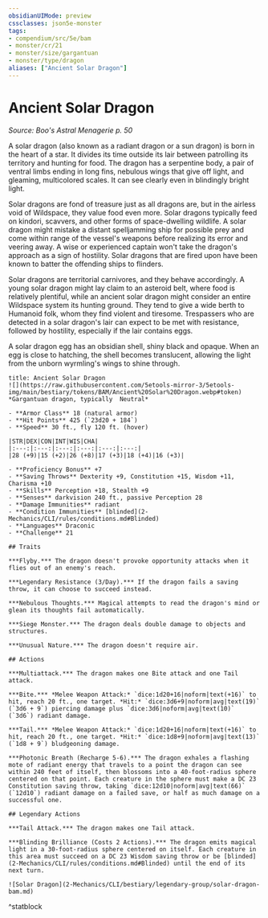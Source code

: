 ```yaml
---
obsidianUIMode: preview
cssclasses: json5e-monster
tags:
- compendium/src/5e/bam
- monster/cr/21
- monster/size/gargantuan
- monster/type/dragon
aliases: ["Ancient Solar Dragon"]
---
```

# Ancient Solar Dragon
*Source: Boo's Astral Menagerie p. 50*  

A solar dragon (also known as a radiant dragon or a sun dragon) is born in the heart of a star. It divides its time outside its lair between patrolling its territory and hunting for food. The dragon has a serpentine body, a pair of ventral limbs ending in long fins, nebulous wings that give off light, and gleaming, multicolored scales. It can see clearly even in blindingly bright light.

Solar dragons are fond of treasure just as all dragons are, but in the airless void of Wildspace, they value food even more. Solar dragons typically feed on kindori, scavvers, and other forms of space-dwelling wildlife. A solar dragon might mistake a distant spelljamming ship for possible prey and come within range of the vessel's weapons before realizing its error and veering away. A wise or experienced captain won't take the dragon's approach as a sign of hostility. Solar dragons that are fired upon have been known to batter the offending ships to flinders.

Solar dragons are territorial carnivores, and they behave accordingly. A young solar dragon might lay claim to an asteroid belt, where food is relatively plentiful, while an ancient solar dragon might consider an entire Wildspace system its hunting ground. They tend to give a wide berth to Humanoid folk, whom they find violent and tiresome. Trespassers who are detected in a solar dragon's lair can expect to be met with resistance, followed by hostility, especially if the lair contains eggs.

A solar dragon egg has an obsidian shell, shiny black and opaque. When an egg is close to hatching, the shell becomes translucent, allowing the light from the unborn wyrmling's wings to shine through.

```ad-statblock
title: Ancient Solar Dragon
![](https://raw.githubusercontent.com/5etools-mirror-3/5etools-img/main/bestiary/tokens/BAM/Ancient%20Solar%20Dragon.webp#token)
*Gargantuan dragon, typically  Neutral*

- **Armor Class** 18 (natural armor)
- **Hit Points** 425 (`23d20 + 184`)
- **Speed** 30 ft., fly 120 ft. (hover)

|STR|DEX|CON|INT|WIS|CHA|
|:---:|:---:|:---:|:---:|:---:|:---:|
|28 (+9)|15 (+2)|26 (+8)|17 (+3)|18 (+4)|16 (+3)|

- **Proficiency Bonus** +7
- **Saving Throws** Dexterity +9, Constitution +15, Wisdom +11, Charisma +10
- **Skills** Perception +18, Stealth +9
- **Senses** darkvision 240 ft., passive Perception 28
- **Damage Immunities** radiant
- **Condition Immunities** [blinded](2-Mechanics/CLI/rules/conditions.md#Blinded)
- **Languages** Draconic
- **Challenge** 21

## Traits

***Flyby.*** The dragon doesn't provoke opportunity attacks when it flies out of an enemy's reach.

***Legendary Resistance (3/Day).*** If the dragon fails a saving throw, it can choose to succeed instead.

***Nebulous Thoughts.*** Magical attempts to read the dragon's mind or glean its thoughts fail automatically.

***Siege Monster.*** The dragon deals double damage to objects and structures.

***Unusual Nature.*** The dragon doesn't require air.

## Actions

***Multiattack.*** The dragon makes one Bite attack and one Tail attack.

***Bite.*** *Melee Weapon Attack:* `dice:1d20+16|noform|text(+16)` to hit, reach 20 ft., one target. *Hit:* `dice:3d6+9|noform|avg|text(19)` (`3d6 + 9`) piercing damage plus `dice:3d6|noform|avg|text(10)` (`3d6`) radiant damage.

***Tail.*** *Melee Weapon Attack:* `dice:1d20+16|noform|text(+16)` to hit, reach 20 ft., one target. *Hit:* `dice:1d8+9|noform|avg|text(13)` (`1d8 + 9`) bludgeoning damage.

***Photonic Breath (Recharge 5-6).*** The dragon exhales a flashing mote of radiant energy that travels to a point the dragon can see within 240 feet of itself, then blossoms into a 40-foot-radius sphere centered on that point. Each creature in the sphere must make a DC 23 Constitution saving throw, taking `dice:12d10|noform|avg|text(66)` (`12d10`) radiant damage on a failed save, or half as much damage on a successful one.

## Legendary Actions

***Tail Attack.*** The dragon makes one Tail attack.

***Blinding Brilliance (Costs 2 Actions).*** The dragon emits magical light in a 30-foot-radius sphere centered on itself. Each creature in this area must succeed on a DC 23 Wisdom saving throw or be [blinded](2-Mechanics/CLI/rules/conditions.md#Blinded) until the end of its next turn.

![Solar Dragon](2-Mechanics/CLI/bestiary/legendary-group/solar-dragon-bam.md)
```
^statblock